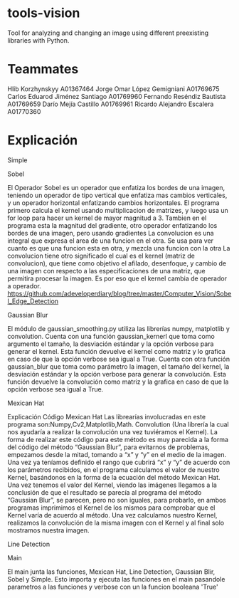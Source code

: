 # tools-vision
Tool for analyzing and changing an image using different preexisting libraries with Python.

# Teammates
Hlib Korzhynskyy                      A01367464
Jorge Omar López Gemigniani           A01769675
Carlos Eduarod Jiménez Santiago       A01769960
Fernando Reséndiz Bautista            A01769659
Darío Mejía Castillo                  A01769961
Ricardo Alejandro Escalera            A01770360

# Explicación
Simple

Sobel

El Operador Sobel es un operador que enfatiza los bordes de una imagen, teniendo un operador de tipo vertical que enfatiza mas cambios verticales, y un operador horizontal enfatizando cambios horizontales.
El programa primero calcula el kernel usando multiplicacion de matrizes, y luego usa un for loop para hacer un kernel de mayor magnitud a 3.
Tambien en el programa esta la magnitud del gradiente, otro operador enfatizando los bordes de una imagen, pero usando gradientes
La convolucion es una integral que expresa el area de una funcion en el otra. Se usa para ver cuanto es que una funcion esta en otra, y mezcla una funcion con la otra
La convolucion tiene otro significado el cual es el kernel (matriz de convolucion), que tiene como objetivo el afilado, desenfoque, y cambio de una imagen con respecto a las especificaciones de una matriz, que permitira procesar la imagen. Es por eso que el kernel cambia de operador a operador.
https://github.com/adeveloperdiary/blog/tree/master/Computer_Vision/Sobel_Edge_Detection

Gaussian Blur

El módulo de gaussian_smoothing.py utiliza las librerías numpy, matplotlib y convolution. Cuenta con una función gaussian_kernerl que toma como argumento el tamaño, la desviación estándar y la opción verbose para generar el kernel. Esta función devuelve el kernel como matriz y lo grafica en caso de que la opción verbose sea igual a True. Cuenta con otra función gaussian_blur que toma como parámetro la imagen, el tamaño del kernel, la desviación estándar y la opción verbose para generar la convolución. Esta función devuelve la convolución como matriz y la grafica en caso de que la opción verbose sea igual a True.

Mexican Hat

Explicación Código Mexican Hat
Las librearías involucradas en este programa son:Numpy,Cv2,Matplotlib,Math.
Convolution (Una librería la cual nos ayudaría a realizar la convolución una vez tuviéramos el Kernel).
La forma de realizar este código para este método es muy parecida a la forma del código del método “Gaussian Blur”, para evitarnos de problemas, empezamos desde la mitad, tomando a “x” y “y” en el medio de la imagen. Una vez ya teníamos definido el rango que cubrirá “x” y “y” de acuerdo con los parámetros recibidos, en el programa calculamos el valor de nuestro Kernel, basándonos en la forma de la ecuación del método Mexican Hat.
Una vez tenemos el valor del Kernel, viendo las imágenes llegamos a la conclusión de que el resultado se parecía al programa del método “Gaussian Blur”, se parecen, pero no son iguales, para probarlo, en ambos programas imprimimos el Kernel de los mismos para comprobar que el Kernel varía de acuerdo al método. Una vez calculamos nuestro Kernel, realizamos la convolución de la misma imagen con el Kernel y al final solo mostramos nuestra imagen.

Line Detection

Main

El main junta las funciones, Mexican Hat, Line Detection, Gaussian Blir, Sobel y Simple. Esto importa y ejecuta las funciones en el main pasandole parametros a las funciones y 
verbose con un la funcion booleana 'True'
